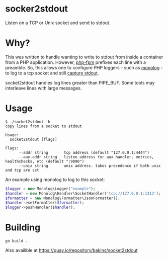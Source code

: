 socker2stdout
==========

Listen on a TCP or Unix socket and send to stdout.

Why?
====

This was written to handle wanting to write to stdout from inside a container from a PHP
application. However, [php-fpm](https://bugs.php.net/bug.php?id=71880) prefixes each line with a preamble.  So, this allows one to configure PHP loggers - such as [monolog](https://github.com/Seldaek/monolog) - to log
to a tcp socket and still [capture stdout](https://12factor.net/logs).

socket2stdout handles log lines greater than PIPE_BUF. Some tools may interleave
lines with large messages.

Usage
=====

```
$ ./socket2stdout -h
copy lines from a socket to stdout

Usage:
  socket2stdout [flags]

Flags:
      --addr string       tcp address (default "127.0.0.1:4444")
      --aux-addr string   listen address for aux handler. metrics, healthchecks, etc (default ":9090")
      --unix string       unix address. takes precedence if both unix and tcp are set
```

An example using monolog to log to this socket:

```php
$logger = new Monolog\Logger("example");
$handler = new Monolog\Handler\SocketHandler('tcp://127.0.0.1:1313');
$formatter = new Monolog\Formatter\JsonFormatter();
$handler->setFormatter($formatter);
$logger->pushHandler($handler);
```

Building
========

```
go build .
````

Also availible at https://quay.io/repository/bakins/socket2stdout
